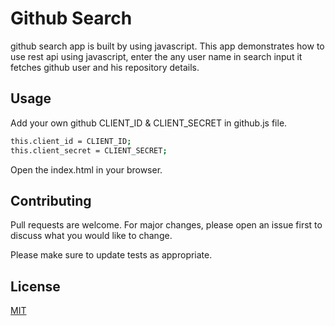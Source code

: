 # Github Search

github search app is built by using javascript. This app demonstrates how to use rest api using javascript, enter the any user name in search input it fetches github user and his repository details.

## Usage

Add your own github CLIENT_ID & CLIENT_SECRET in github.js file.

```bash
this.client_id = CLIENT_ID;
this.client_secret = CLIENT_SECRET;
```

Open the index.html in your browser.

## Contributing

Pull requests are welcome. For major changes, please open an issue first to discuss what you would like to change.

Please make sure to update tests as appropriate.

## License

[MIT](https://choosealicense.com/licenses/mit/)
